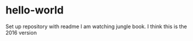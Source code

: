 # hello-world
Set up repository with readme
I am watching jungle book. I think this is the 2016 version
